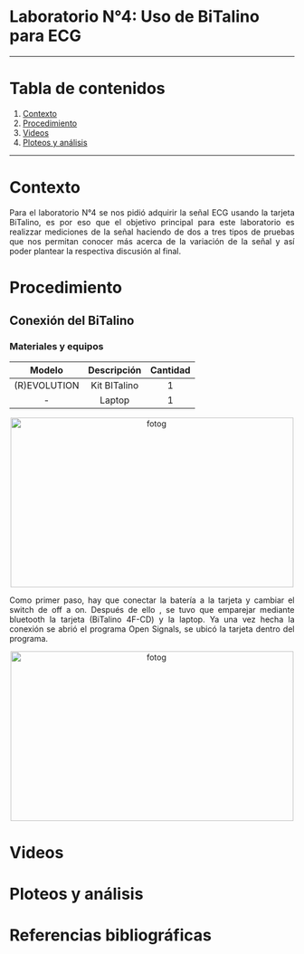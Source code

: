 # **Laboratorio N°4: Uso de BiTalino para ECG**

***

# **Tabla de contenidos**
1. [Contexto](#id1)
2. [Procedimiento](#id2)
3. [Videos](#id3)
4. [Ploteos y análisis](#id4)

***

# Contexto<a name="id1"></a>

<p align="justify">
Para el laboratorio N°4 se nos pidió adquirir la señal ECG usando la tarjeta BiTalino, es por eso que el objetivo principal para este laboratorio es realizzar mediciones de la señal haciendo de dos a tres tipos de pruebas que nos permitan conocer más acerca de la variación de la señal y así poder plantear la respectiva discusión al final.
</p>

# Procedimiento<a name="id2"></a>

## Conexión del BiTalino 

### Materiales y equipos 

<p align="center">

|     Modelo       |                  Descripción                  |   Cantidad    |
|  :-------------: |:--------------------------------------------: |:-------------:|
| (R)EVOLUTION     | Kit BITalino                                  | 1             |
| -                | Laptop                                        | 1             |
</p>

<p align="center">
  <img src="https://github.com/GloriaAtencio/ISBIO_2024_G1/blob/9bf8572faf15a2d9865f73eedbf19251324cb4bf/ISB/Laboratorios/Im%C3%A1genes/ECG/mat_bitalino_emg.jpeg" alt="fotog" width="500" height="300"/>
</p>


<p align="justify">
Como primer paso, hay que conectar la batería a la tarjeta y cambiar el switch de off a on. Después de ello , se tuvo que emparejar mediante bluetooth la tarjeta (BiTalino 4F-CD) y la laptop. Ya una vez hecha la conexión se abrió el programa Open Signals, se ubicó la tarjeta dentro del programa.
</p>

<p align="center">
  <img src="https://github.com/GloriaAtencio/ISBIO_2024_G1/blob/bb6939e27b9e45e52518d6533b8f40dae2f0351a/ISB/Laboratorios/Im%C3%A1genes/ECG/ops_emg_bt.jpeg" alt="fotog" width="500" height="300"/>
</p>




# Videos<a name="id3"></a>


# Ploteos y análisis<a name="id2"></a>

# Referencias bibliográficas
